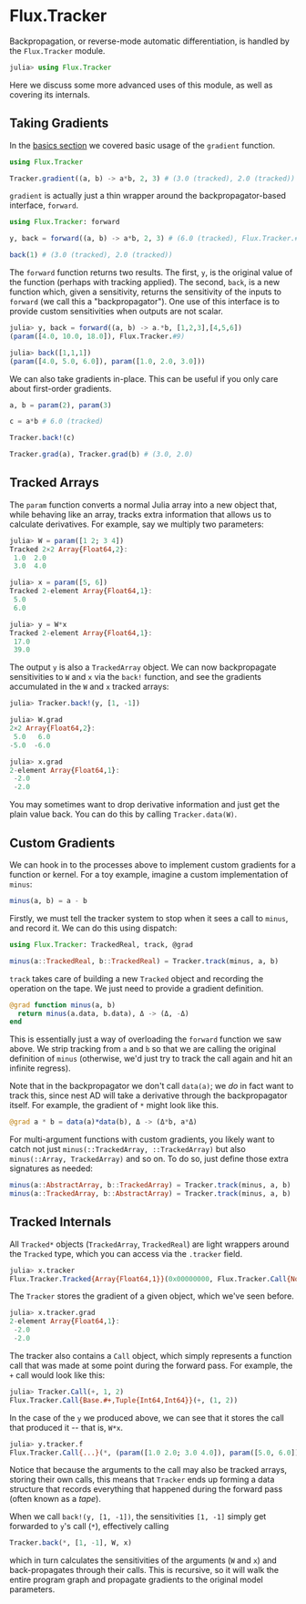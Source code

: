 # Flux.Tracker

Backpropagation, or reverse-mode automatic differentiation, is handled by the `Flux.Tracker` module.

```julia
julia> using Flux.Tracker
```

Here we discuss some more advanced uses of this module, as well as covering its internals.

## Taking Gradients

In the [basics section](../models/basics.md) we covered basic usage of the `gradient` function.

```julia
using Flux.Tracker

Tracker.gradient((a, b) -> a*b, 2, 3) # (3.0 (tracked), 2.0 (tracked))
```

`gradient` is actually just a thin wrapper around the backpropagator-based interface, `forward`.

```julia
using Flux.Tracker: forward

y, back = forward((a, b) -> a*b, 2, 3) # (6.0 (tracked), Flux.Tracker.#9)

back(1) # (3.0 (tracked), 2.0 (tracked))
```

The `forward` function returns two results. The first, `y`, is the original value of the function (perhaps with tracking applied). The second, `back`, is a new function which, given a sensitivity, returns the sensitivity of the inputs to `forward` (we call this a "backpropagator"). One use of this interface is to provide custom sensitivities when outputs are not scalar.

```julia
julia> y, back = forward((a, b) -> a.*b, [1,2,3],[4,5,6])
(param([4.0, 10.0, 18.0]), Flux.Tracker.#9)

julia> back([1,1,1])
(param([4.0, 5.0, 6.0]), param([1.0, 2.0, 3.0]))
```

We can also take gradients in-place. This can be useful if you only care about first-order gradients.

```julia
a, b = param(2), param(3)

c = a*b # 6.0 (tracked)

Tracker.back!(c)

Tracker.grad(a), Tracker.grad(b) # (3.0, 2.0)
```

## Tracked Arrays

The `param` function converts a normal Julia array into a new object that, while behaving like an array, tracks extra information that allows us to calculate derivatives. For example, say we multiply two parameters:

```julia
julia> W = param([1 2; 3 4])
Tracked 2×2 Array{Float64,2}:
 1.0  2.0
 3.0  4.0

julia> x = param([5, 6])
Tracked 2-element Array{Float64,1}:
 5.0
 6.0

julia> y = W*x
Tracked 2-element Array{Float64,1}:
 17.0
 39.0
```

The output `y` is also a `TrackedArray` object. We can now backpropagate sensitivities to `W` and `x` via the `back!` function, and see the gradients accumulated in the `W` and `x` tracked arrays:

```julia
julia> Tracker.back!(y, [1, -1])

julia> W.grad
2×2 Array{Float64,2}:
 5.0   6.0
-5.0  -6.0

julia> x.grad
2-element Array{Float64,1}:
 -2.0
 -2.0
```

You may sometimes want to drop derivative information and just get the plain value back. You can do this by calling `Tracker.data(W)`.

## Custom Gradients

We can hook in to the processes above to implement custom gradients for a function or kernel. For a toy example, imagine a custom implementation of `minus`:

```julia
minus(a, b) = a - b
```

Firstly, we must tell the tracker system to stop when it sees a call to `minus`, and record it. We can do this using dispatch:

```julia
using Flux.Tracker: TrackedReal, track, @grad

minus(a::TrackedReal, b::TrackedReal) = Tracker.track(minus, a, b)
```

`track` takes care of building a new `Tracked` object and recording the operation on the tape. We just need to provide a gradient definition.

```julia
@grad function minus(a, b)
  return minus(a.data, b.data), Δ -> (Δ, -Δ)
end
```

This is essentially just a way of overloading the `forward` function we saw above. We strip tracking from `a` and `b` so that we are calling the original definition of `minus` (otherwise, we'd just try to track the call again and hit an infinite regress).

Note that in the backpropagator we don't call `data(a)`; we *do* in fact want to track this, since nest AD will take a derivative through the backpropagator itself. For example, the gradient of `*` might look like this.

```julia
@grad a * b = data(a)*data(b), Δ -> (Δ*b, a*Δ)
```

For multi-argument functions with custom gradients, you likely want to catch not just `minus(::TrackedArray, ::TrackedArray)` but also `minus(::Array, TrackedArray)` and so on. To do so, just define those extra signatures as needed:

```julia
minus(a::AbstractArray, b::TrackedArray) = Tracker.track(minus, a, b)
minus(a::TrackedArray, b::AbstractArray) = Tracker.track(minus, a, b)
```

## Tracked Internals

All `Tracked*` objects (`TrackedArray`, `TrackedReal`) are light wrappers around the `Tracked` type, which you can access via the `.tracker` field.

```julia
julia> x.tracker
Flux.Tracker.Tracked{Array{Float64,1}}(0x00000000, Flux.Tracker.Call{Nothing,Tuple{}}(nothing, ()), true, [5.0, 6.0], [-2.0, -2.0])
```

The `Tracker` stores the gradient of a given object, which we've seen before.

```julia
julia> x.tracker.grad
2-element Array{Float64,1}:
 -2.0
 -2.0
```

The tracker also contains a `Call` object, which simply represents a function call that was made at some point during the forward pass. For example, the `+` call would look like this:

```julia
julia> Tracker.Call(+, 1, 2)
Flux.Tracker.Call{Base.#+,Tuple{Int64,Int64}}(+, (1, 2))
```

In the case of the `y` we produced above, we can see that it stores the call that produced it -- that is, `W*x`.

```julia
julia> y.tracker.f
Flux.Tracker.Call{...}(*, (param([1.0 2.0; 3.0 4.0]), param([5.0, 6.0])))
```

Notice that because the arguments to the call may also be tracked arrays, storing their own calls, this means that `Tracker` ends up forming a data structure that records everything that happened during the forward pass (often known as a *tape*).

When we call `back!(y, [1, -1])`, the sensitivities `[1, -1]` simply get forwarded to `y`'s call (`*`), effectively calling

```julia
Tracker.back(*, [1, -1], W, x)
```

which in turn calculates the sensitivities of the arguments (`W` and `x`) and back-propagates through their calls. This is recursive, so it will walk the entire program graph and propagate gradients to the original model parameters.
